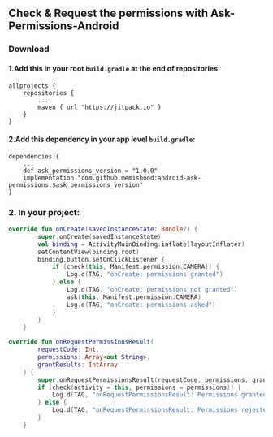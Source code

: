 ## Check & Request the permissions with Ask-Permissions-Android

### Download
#### 1.Add this in your root `build.gradle` at the end of repositories:
    allprojects {
        repositories {
            ...
            maven { url "https://jitpack.io" }
        }
    }
  
#### 2.Add this dependency in your app level `build.gradle`:
    dependencies {
        ...
        def ask_permissions_version = "1.0.0"
        implementation "com.github.memishood:android-ask-permissions:$ask_permissions_version"
    }

### 2. In your project:

```kotlin
override fun onCreate(savedInstanceState: Bundle?) {
        super.onCreate(savedInstanceState)
        val binding = ActivityMainBinding.inflate(layoutInflater)
        setContentView(binding.root)
        binding.button.setOnClickListener {
            if (check(this, Manifest.permission.CAMERA)) {
                Log.d(TAG, "onCreate: permissions granted")
            } else {
                Log.d(TAG, "onCreate: permissions not granted")
                ask(this, Manifest.permission.CAMERA)
                Log.d(TAG, "onCreate: permissions asked")
            }
        }
    }

override fun onRequestPermissionsResult(
        requestCode: Int,
        permissions: Array<out String>,
        grantResults: IntArray
    ) {
        super.onRequestPermissionsResult(requestCode, permissions, grantResults)
        if (check(activity = this, permissions = permissions)) {
            Log.d(TAG, "onRequestPermissionsResult: Permissions granted after dialog")
        } else {
            Log.d(TAG, "onRequestPermissionsResult: Permissions rejected after dialog")
        }
    }
```
